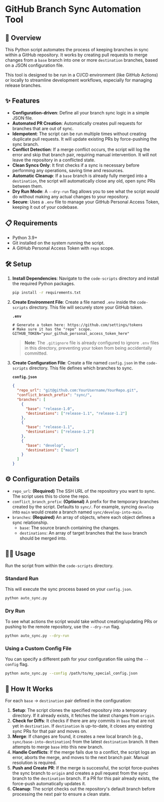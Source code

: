# GitHub Branch Sync Automation Tool

## 🚀 Overview

This Python script automates the process of keeping branches in sync within a GitHub repository. It works by creating pull requests to merge changes from a `base` branch into one or more `destination` branches, based on a JSON configuration file.

This tool is designed to be run in a CI/CD environment (like GitHub Actions) or locally to streamline development workflows, especially for managing release branches.

## ✨ Features

- **Configuration-driven**: Define all your branch sync logic in a simple JSON file.
- **Automated PR Creation**: Automatically creates pull requests for branches that are out of sync.
- **Idempotent**: The script can be run multiple times without creating duplicate pull requests. It will update existing PRs by force-pushing the sync branch.
- **Conflict Detection**: If a merge conflict occurs, the script will log the error and skip that branch pair, requiring manual intervention. It will not leave the repository in a conflicted state.
- **Clean Syncs Only**: It first checks if a sync is necessary before performing any operations, saving time and resources.
- **Automatic Cleanup**: If a `base` branch is already fully merged into a `destination`, the script will automatically close any old, open sync PRs between them.
- **Dry Run Mode**: A `--dry-run` flag allows you to see what the script *would* do without making any actual changes to your repository.
- **Secure**: Uses a `.env` file to manage your GitHub Personal Access Token, keeping it out of your codebase.

## 📋 Requirements

- Python 3.9+
- Git installed on the system running the script.
- A GitHub Personal Access Token with `repo` scope.

## 🛠️ Setup

1.  **Install Dependencies**:
    Navigate to the `code-scripts` directory and install the required Python packages.

    ```bash
    pip install -r requirements.txt
    ```

2.  **Create Environment File**:
    Create a file named `.env` inside the `code-scripts` directory. This file will securely store your GitHub token.

    **`.env`**
    ```
    # Generate a token here: https://github.com/settings/tokens
    # Make sure it has the "repo" scope.
    GITHUB_TOKEN="your_github_personal_access_token_here"
    ```
    > **Note**: The `.gitignore` file is already configured to ignore `.env` files in this directory, preventing your token from being accidentally committed.

3.  **Create Configuration File**:
    Create a file named `config.json` in the `code-scripts` directory. This file defines which branches to sync.

    **`config.json`**
    ```json
    {
      "repo_url": "git@github.com:YourUsername/YourRepo.git",
      "conflict_branch_prefix": "sync/",
      "branches": [
        {
          "base": "release-1.0",
          "destinations": ["release-1.1", "release-1.2"]
        },
        {
          "base": "release-1.1",
          "destinations": ["release-1.2"]
        },
        {
          "base": "develop",
          "destinations": ["main"]
        }
      ]
    }
    ```

## ⚙️ Configuration Details

- `repo_url`: **(Required)** The SSH URL of the repository you want to sync. The script uses this to clone the repo.
- `conflict_branch_prefix`: **(Optional)** A prefix for the temporary branches created by the script. Defaults to `sync/`. For example, syncing `develop` into `main` would create a branch named `sync/develop-into-main`.
- `branches`: **(Required)** An array of objects, where each object defines a sync relationship.
    - `base`: The source branch containing the changes.
    - `destinations`: An array of target branches that the `base` branch should be merged into.

## 🏃‍♀️ Usage

Run the script from within the `code-scripts` directory.

### Standard Run
This will execute the sync process based on your `config.json`.

```bash
python auto_sync.py
```

### Dry Run
To see what actions the script would take without creating/updating PRs or pushing to the remote repository, use the `--dry-run` flag.

```bash
python auto_sync.py --dry-run
```

### Using a Custom Config File
You can specify a different path for your configuration file using the `--config` flag.

```bash
python auto_sync.py --config /path/to/my_special_config.json
```

## 🧠 How It Works

For each `base` -> `destination` pair defined in the configuration:
1.  **Setup**: The script clones the specified repository into a temporary directory. If it already exists, it fetches the latest changes from `origin`.
2.  **Check for Diffs**: It checks if there are any commits in `base` that are not yet in `destination`. If `destination` is up-to-date, it closes any existing sync PRs for that pair and moves on.
3.  **Merge**: If changes are found, it creates a new local branch (e.g., `sync/base-into-destination`) from the latest `destination` branch. It then attempts to merge `base` into this new branch.
4.  **Handle Conflicts**: If the merge fails due to a conflict, the script logs an error, aborts the merge, and moves to the next branch pair. Manual resolution is required.
5.  **Push and Create PR**: If the merge is successful, the script force-pushes the sync branch to `origin` and creates a pull request from the sync branch to the `destination` branch. If a PR for this pair already exists, the force-push automatically updates it.
6.  **Cleanup**: The script checks out the repository's default branch before processing the next pair to ensure a clean state.
